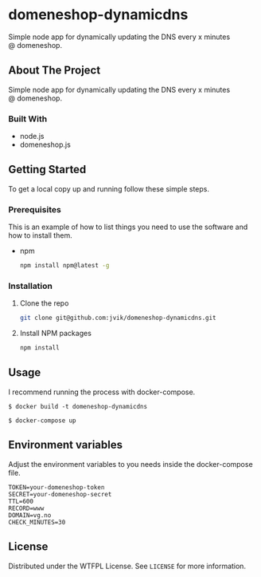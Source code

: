 # domeneshop-dynamicdns

Simple node app for dynamically updating the DNS every x minutes @ domeneshop.


<!-- ABOUT THE PROJECT -->
## About The Project

Simple node app for dynamically updating the DNS every x minutes @ domeneshop.

### Built With

* node.js
* domeneshop.js

<!-- GETTING STARTED -->
## Getting Started

To get a local copy up and running follow these simple steps.

### Prerequisites

This is an example of how to list things you need to use the software and how to install them.
* npm
  ```sh
  npm install npm@latest -g
  ```

### Installation

1. Clone the repo
   ```sh
   git clone git@github.com:jvik/domeneshop-dynamicdns.git
   ```
2. Install NPM packages
   ```sh
   npm install
   ```



<!-- USAGE EXAMPLES -->
## Usage

I recommend running the process with docker-compose.

```shell
$ docker build -t domeneshop-dynamicdns
```

```shell
$ docker-compose up
```

## Environment variables
Adjust the environment variables to you needs inside the docker-compose file.
```
TOKEN=your-domeneshop-token
SECRET=your-domeneshop-secret
TTL=600
RECORD=www
DOMAIN=vg.no
CHECK_MINUTES=30
```

<!-- LICENSE -->
## License

Distributed under the WTFPL License. See `LICENSE` for more information.